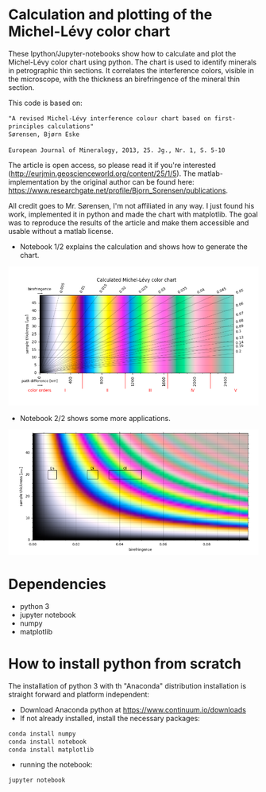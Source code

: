 # Calculation and plotting of the Michel-Lévy color chart

These Ipython/Jupyter-notebooks show how to calculate and plot the Michel-Lévy color chart using python.
The chart is used to identify minerals in petrographic thin sections. It correlates the interference colors, visible in the microscope, with the thickness an birefringence of the mineral thin section. 

This code is based on:
~~~
"A revised Michel-Lévy interference colour chart based on first-principles calculations"
Sørensen, Bjørn Eske

European Journal of Mineralogy, 2013, 25. Jg., Nr. 1, S. 5-10
~~~

The article is open access, so please read it if you're interested (http://eurjmin.geoscienceworld.org/content/25/1/5). The matlab-implementation by the original author can be found here: https://www.researchgate.net/profile/Bjorn_Sorensen/publications.

All credit goes to Mr. Sørensen, I'm not affiliated in any way. I just found his work, implemented it in python and made the chart with matplotlib. The goal was to reproduce the results of the article and make them accessible and usable without a matlab license.

- Notebook 1/2 explains the calculation and shows how to generate the chart.

![calulated_chart](./calculated_chart.png)

- Notebook 2/2 shows some more applications.

![calulated_chart](./chart2.png)

# Dependencies
- python 3
- jupyter notebook
- numpy
- matplotlib

# How to install python from scratch
The installation of python 3 with th "Anaconda" distribution installation is straight forward and platform independent:
- Download Anaconda python at https://www.continuum.io/downloads
- If not already installed, install the necessary packages:
~~~
conda install numpy
conda install notebook
conda install matplotlib
~~~
- running the notebook:
~~~
jupyter notebook
~~~
